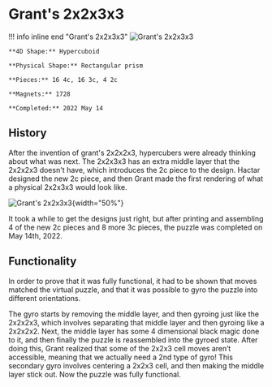 # Grant's 2x2x3x3

!!! info inline end "Grant's 2x2x3x3"
    ![Grant's 2x2x3x3](https://cloud.hypercubing.xyz/assets/img/phys/grant_2x2x3x3_render.png)

    **4D Shape:** Hypercuboid

    **Physical Shape:** Rectangular prism

    **Pieces:** 16 4c, 16 3c, 4 2c

    **Magnets:** 1728

    **Completed:** 2022 May 14

## History

After the invention of grant's 2x2x2x3, hypercubers were already thinking about what was next. The 2x2x3x3 has an extra middle layer that the 2x2x2x3 doesn't have, which introduces the 2c piece to the design. Hactar designed the new 2c piece, and then Grant made the first rendering of what a physical 2x2x3x3 would look like.

![Grant's 2x2x3x3](https://cloud.hypercubing.xyz/assets/img/phys/grant_2x2x3x3_render.jpeg){width="50%"}

It took a while to get the designs just right, but after printing and assembling 4 of the new 2c pieces and 8 more 3c pieces, the puzzle was completed on May 14th, 2022.

## Functionality

In order to prove that it was fully functional, it had to be shown that moves matched the virtual puzzle, and that it was possible to gyro the puzzle into different orientations.

The gyro starts by removing the middle layer, and then gyroing just like the 2x2x2x3, which involves separating that middle layer and then gyroing like a 2x2x2x2. Next, the middle layer has some 4 dimensional black magic done to it, and then finally the puzzle is reassembled into the gyroed state. After doing this, Grant realized that some of the 2x2x3 cell moves aren’t accessible, meaning that we actually need a 2nd type of gyro! This secondary gyro involves centering a 2x2x3 cell, and then making the middle layer stick out. Now the puzzle was fully functional.
